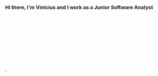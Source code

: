 ### Hi there, I'm Vinícius and I work as a Junior Software Analyst

<div>
  <a href="https://github.com/vbbandeira">
  <img height="180cm" src"https://github-readme-stats.vercel.app/api?username=vbbandeira&show_icons=true&theme=onedark&include_all_commits=true&count_private=true"/>
  <img height="180cm" src"https://github-readme-stats.vercel.app/api/top-langs/?username=vbbandeira&layout=compact&langs_count=16&theme=onedark"/>
</div>
